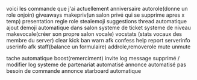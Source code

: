 voici les commande que j'ai actuellement
anniversaire
autorole(donne un role onjoin)
giveaways
makepriv(un salon privé qui se supprime apres x temp)
presentation
regle
role
stealemoji
suggestions
thread automatique
ajout demoji automatique dans salon
systeme de ticket
systeme de niveau
makevocale(créer son propre salon vocale)
vocstats (stats vocaux des membre du server)
clear
kick ban
warn
afk
confess
help
report
serverinfo 
userinfo
afk
staff(balance un formulaire)
addrole,removerole
mute unmute 

tache automatique
boost(remerciment)
invite log
message supprimé / modifier log
systeme de partenariat automatisé
annonce automatisé pas besoin de commande annonce
starboard automatique